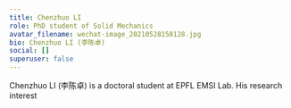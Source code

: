 ```yaml
---
title: Chenzhuo LI
role: PhD student of Solid Mechanics
avatar_filename: wechat-image_20210528150128.jpg
bio: Chenzhuo LI (李陈卓)
social: []
superuser: false
---
```

Chenzhuo LI (李陈卓) is a doctoral student at EPFL EMSI Lab. His research interest